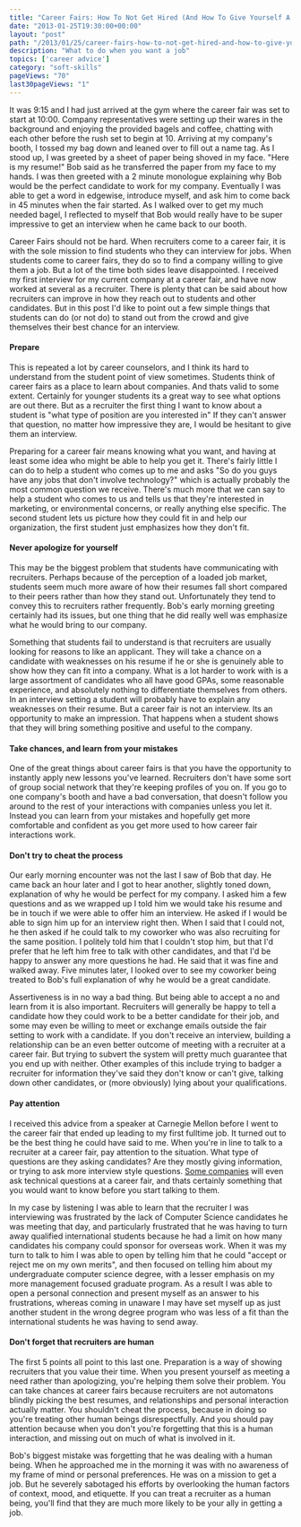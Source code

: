 ```yaml
---
title: "Career Fairs: How To Not Get Hired (And How To Give Yourself A Chance)"
date: "2013-01-25T19:30:00+00:00"
layout: "post"
path: "/2013/01/25/career-fairs-how-to-not-get-hired-and-how-to-give-yourself-a-chance"
description: "What to do when you want a job"
topics: ['career advice']
category: "soft-skills"
pageViews: "70"
last30pageViews: "1"
---
```


It was 9:15 and I had just arrived at the gym where the career fair was set to start at 10:00.  Company representatives were setting up their wares in the background and enjoying the provided bagels and coffee, chatting with each other before the rush set to begin at 10.  Arriving at my company's booth, I tossed my bag down and leaned over to fill out a name tag.  As I stood up, I was greeted by a sheet of paper being shoved in my face.  "Here is my resume!" Bob said as he transferred the paper from my face to my hands.  I was then greeted with a 2 minute monologue explaining why Bob would be the perfect candidate to work for my company.  Eventually I was able to get a word in edgewise, introduce myself, and ask him to come back in 45 minutes when the fair started.  As I walked over to get my much needed bagel, I reflected to myself that Bob would really have to be super impressive to get an interview when he came back to our booth.

Career Fairs should not be hard.  When recruiters come to a career fair, it is with the sole mission to find students who they can interview for jobs.  When students come to career fairs, they do so to find a company willing to give them a job.  But a lot of the time both sides leave disappointed. I received my first interview for my current company at a career fair, and have now worked at several as a recruiter. There is plenty that can be said about how recruiters can improve in how they reach out to students and other candidates.  But in this post I'd like to point out a few simple things that students can do (or not do) to stand out from the crowd and give themselves their best chance for an interview.


#### Prepare

This is repeated a lot by career counselors, and I think its hard to understand from the student point of view sometimes.  Students think of career fairs as a place to learn about companies.  And thats valid to some extent.  Certainly for younger students its a great way to see what options are out there.  But as a recruiter the first thing I want to know about a student is "what type of position are you interested in"  If they can't answer that question, no matter how impressive they are, I would be hesitant to give them an interview.

Preparing for a career fair means knowing what you want, and having at least some idea who might be able to help you get it.  There's fairly little I can do to help a student who comes up to me and asks "So do you guys have any jobs that don't involve technology?" which is actually probably the most common question we receive.  There's much more that we can say to help a student who comes to us and tells us that they're interested in marketing, or environmental concerns, or really anything else specific.  The second student lets us picture how they could fit in and help our organization, the first student just emphasizes how they don't fit.

#### Never apologize for yourself

This may be the biggest problem that students have communicating with recruiters.  Perhaps because of the perception of a loaded job market, students seem much more aware of how their resumes fall short compared to their peers rather than how they stand out.  Unfortunately they tend to convey this to recruiters rather frequently.  Bob's early morning greeting certainly had its issues, but one thing that he did really well was emphasize what he would bring to our company.

Something that students fail to understand is that recruiters are usually looking for reasons to like an applicant.  They will take a chance on a candidate with weaknesses on his resume if he or she is genuinely able to show how they can fit into a company.  What is a lot harder to work with is a large assortment of candidates who all have good GPAs, some reasonable experience, and absolutely nothing to differentiate themselves from others.  In an interview setting a student will probably have to explain any weaknesses on their resume.  But a career fair is not an interview.  Its an opportunity to make an impression.  That happens when a student shows that they will bring something positive and useful to the company.


#### Take chances, and learn from your mistakes

One of the great things about career fairs is that you have the opportunity to instantly apply new lessons you've learned.  Recruiters don't have some sort of group social network that they're keeping profiles of you on.  If you go to one company's booth and have a bad conversation, that doesn't follow you around to the rest of your interactions with companies unless you let it.  Instead you can learn from your mistakes and hopefully get more comfortable and confident as you get more used to how career fair interactions work.

#### Don't try to cheat the process

Our early morning encounter was not the last I saw of Bob that day.  He came back an hour later and I got to hear another, slightly toned down, explanation of why he would be perfect for my company.  I asked him a few questions and as we wrapped up I told him we would take his resume and be in touch if we were able to offer him an interview.  He asked if I would be able to sign him up for an interview right then.  When I said that I could not, he then asked if he could talk to my coworker who was also recruiting for the same position.  I politely told him that I couldn't stop him, but that I'd prefer that he left him free to talk with other candidates, and that I'd be happy to answer any more questions he had.  He said that it was fine and walked away.  Five minutes later, I looked over to see my coworker being treated to Bob's full explanation of why he would be a great candidate.

Assertiveness is in no way a bad thing.  But being able to accept a no and learn from it is also important.  Recruiters will generally be happy to tell a candidate how they could work to be a better candidate for their job, and some may even be willing to meet or exchange emails outside the fair setting to work with a candidate.  If you don't receive an interview, building a relationship can be an even better outcome of meeting with a recruiter at a career fair.  But trying to subvert the system will pretty much guarantee that you end up with neither.  Other examples of this include trying to badger a recruiter for information they've said they don't know or can't give, talking down other candidates, or (more obviously) lying about your qualifications.


#### Pay attention

I received this advice from a speaker at Carnegie Mellon before I went to the career fair that ended up leading to my first fulltime job.  It turned out to be the best thing he could have said to me.  When you're in line to talk to a recruiter at a career fair, pay attention to the situation.  What type of questions are they asking candidates?  Are they mostly giving information, or trying to ask more interview style questions.  [Some companies][amazon] will even ask technical questions at a career fair, and thats certainly something that you would want to know before you start talking to them.

In my case by listening I was able to learn that the recruiter I was interviewing was frustrated by the lack of Computer Science candidates he was meeting that day, and particularly frustrated that he was having to turn away qualified international students because he had a limit on how many candidates his company could sponsor for overseas work.  When it was my turn to talk to him I was able to open by telling him that he could "accept or reject me on my own merits", and then focused on telling him about my undergraduate computer science degree, with a lesser emphasis on my more management focused graduate program.  As a result I was able to open a personal connection and present myself as an answer to his frustrations,  whereas coming in unaware I may have set myself up as just another student in the wrong degree program who was less of a fit than the international students he was having to send away.

#### Don't forget that recruiters are human

The first 5 points all point to this last one.  Preparation is a way of showing recruiters that you value their time.  When you present yourself as meeting a need rather than apologizing, you're helping them solve their problem.  You can take chances at career fairs because recruiters are not automatons blindly picking the best resumes, and relationships and personal interaction actually matter.  You shouldn't cheat the process, because in doing so you're treating other human beings disrespectfully.  And you should pay attention because when you don't you're forgetting that this is a human interaction, and missing out on much of what is involved in it.

Bob's biggest mistake was forgetting that he was dealing with a human being.  When he approached me in the morning it was with no awareness of my frame of mind or personal preferences.  He was on a mission to get a job.  But he severely sabotaged his efforts by overlooking the human factors of context, mood, and etiquette.  If you can treat a recruiter as a human being, you'll find that they are much more likely to be your ally in getting a job.


[amazon]: http://www.amazon.com/gp/jobs
